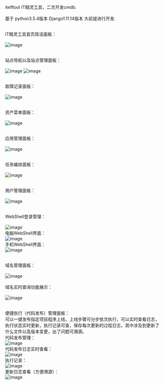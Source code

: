﻿
itelftool IT精灵工具，二次开发cmdb.
<br/><br/>
基于 python3.5.4版本 Django1.11.14版本 大前提进行开发.
<br/><br/>

IT精灵工具首页简洁面板：<br/><br/>
![image](https://github.com/420521738/itelftool/blob/master/screenshots/Dashboard.png)
<br/><br/>

站点导航以及站点管理面板：<br/><br/>
![image](https://github.com/420521738/itelftool/blob/master/screenshots/WebsiteNavi.png)
![image](https://github.com/420521738/itelftool/blob/master/screenshots/WebsiteManagement.png)
<br/><br/>

故障记录面板：<br/><br/>
![image](https://github.com/420521738/itelftool/blob/master/screenshots/BrokenRecord.png)
<br/><br/>

资产菜单面板：<br/><br/>
![image](https://github.com/420521738/itelftool/blob/master/screenshots/AssetsList.png)
<br/><br/>

应用管理面板：<br/><br/>
![image](https://github.com/420521738/itelftool/blob/master/screenshots/AppManagement.png)
<br/><br/>

任务编排面板：<br/><br/>
![image](https://github.com/420521738/itelftool/blob/master/screenshots/TaskSche.png)
<br/><br/>

用户管理面板：<br/><br/>
![image](https://github.com/420521738/itelftool/blob/master/screenshots/UserManagement.png)
<br/><br/>

WebShell登录管理：<br/><br/>
![image](https://github.com/420521738/itelftool/blob/master/screenshots/LoginManagement.png)
<br/>电脑WebShell界面：<br/>
![image](https://github.com/420521738/itelftool/blob/master/screenshots/PcWebshell.png)
<br/>手机WebShell界面：<br/>
![image](https://github.com/420521738/itelftool/blob/master/screenshots/PhoneWebshell.png)
<br/><br/>

域名管理面板：<br/><br/>
![image](https://github.com/420521738/itelftool/blob/master/screenshots/DomainManagement.png)
<br/><br/>
域名实时查询功能展示：<br/><br/>
![image](https://github.com/420521738/itelftool/blob/master/screenshots/DomainSearchResult.png)
<br/><br/>

便捷执行（代码发布）管理面板：<br/>
可以一键发布指定项目程序上线，上线步骤可分步依次执行，可以实时查看日志，执行状态实时更新，执行记录可查，保存每次更新的过程日志，其中涉及到更新了什么文件以及版本变更，出了问题可溯源。
<br/>代码发布管理：<br/>
![image](https://github.com/420521738/itelftool/blob/master/screenshots/coderelease.png)
<br/>代码发布日志实时查看：<br/>
![image](https://github.com/420521738/itelftool/blob/master/screenshots/coderelease_log.png)
<br/>执行记录：<br/>
![image](https://github.com/420521738/itelftool/blob/master/screenshots/cod_excute_record.png)
<br/>更新日志查看（方便溯源）：<br/>
![image](https://github.com/420521738/itelftool/blob/master/screenshots/coderelease_logdetail.png)
